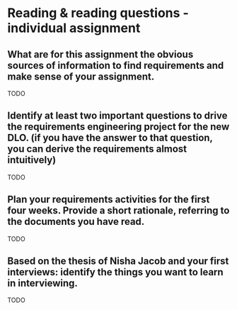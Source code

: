 # Reading & reading questions - individual assignment

## What are for this assignment the obvious sources of information to find requirements and make sense of your assignment.
TODO
## Identify at least two important questions to drive the requirements engineering project for the new DLO. (if you have the answer to that question, you can derive the requirements almost intuitively) 
TODO
## Plan your requirements activities for the first four weeks. Provide a short rationale, referring to the documents you have read. 
TODO
## Based on the thesis of Nisha Jacob and your first interviews: identify the things you want to learn in interviewing.
TODO